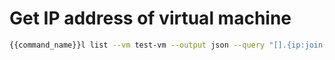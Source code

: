 # Get IP address of virtual machine

```bash
{{command_name}}l list --vm test-vm --output json --query "[].{ip:join(',', ip[].address)}" --output tsv
```